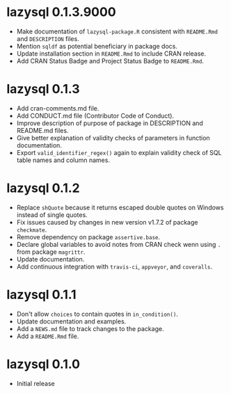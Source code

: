 # lazysql 0.1.3.9000

* Make documentation of `lazysql-package.R` consistent with `README.Rmd` and 
  `DESCRIPTION` files.
* Mention `sqldf` as potential beneficiary in package docs.
* Update installation section in `README.Rmd` to include CRAN release.
* Add CRAN Status Badge and Project Status Badge to `README.Rmd`.

# lazysql 0.1.3

* Add cran-comments.md file.
* Add CONDUCT.md file (Contributor Code of Conduct).
* Improve description of purpose of package in DESCRIPTION and README.md files.
* Give better explanation of validity checks of parameters in function documentation.
* Export `valid_identifier_regex()` again to explain validity check of 
  SQL table names and column names.

# lazysql 0.1.2

* Replace `shQuote` because it returns escaped double quotes on 
  Windows instead of single quotes.
* Fix issues caused by changes in new version v1.7.2 of package `checkmate`.
* Remove dependency on package `assertive.base`.
* Declare global variables to avoid notes from CRAN check wenn using `.` 
  from package `magrittr`.
* Update documentation.
* Add continuous integration with `travis-ci`, `appveyor`, and `coveralls`.

# lazysql 0.1.1

* Don't allow `choices` to contain quotes in `in_condition()`.
* Update documentation and examples.
* Add a `NEWS.md` file to track changes to the package.
* Add a `README.Rmd` file.

# lazysql 0.1.0

* Initial release


